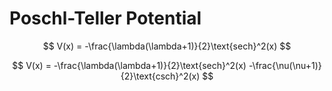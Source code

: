 # Poschl-Teller Potential
$$
V(x) = -\frac{\lambda(\lambda+1)}{2}\text{sech}^2(x)
$$

$$
V(x) = -\frac{\lambda(\lambda+1)}{2}\text{sech}^2(x)
-\frac{\nu(\nu+1)}{2}\text{csch}^2(x)
$$